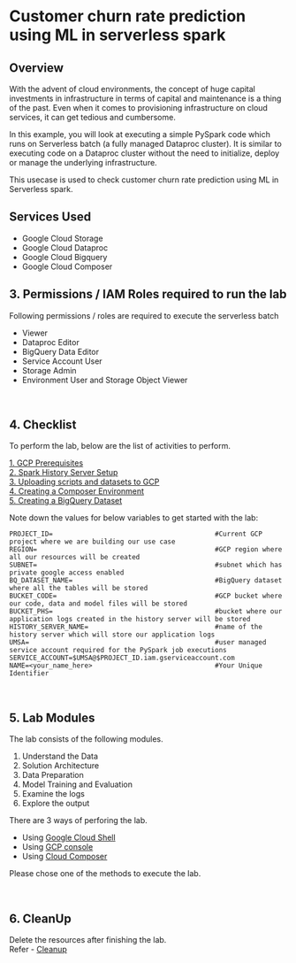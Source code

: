 # Customer churn rate prediction using ML in serverless spark

## Overview


With the advent of cloud environments, the concept of huge capital investments in infrastructure in terms of capital and maintenance is a thing of the past. Even when it comes to provisioning infrastructure on cloud services, it can get tedious and cumbersome.

In this example, you will look at executing a simple PySpark code which runs on Serverless batch (a fully managed Dataproc cluster). It is similar to executing code on a Dataproc cluster without the need to initialize, deploy or manage the underlying infrastructure.

This usecase is used to check customer churn rate prediction using ML in Serverless spark.



## Services Used
* Google Cloud Storage
* Google Cloud Dataproc
* Google Cloud Bigquery
* Google Cloud Composer


## 3. Permissions / IAM Roles required to run the lab

Following permissions / roles are required to execute the serverless batch

- Viewer
- Dataproc Editor
- BigQuery Data Editor
- Service Account User
- Storage Admin
- Environment User and Storage Object Viewer

<br>

## 4. Checklist

To perform the lab, below are the list of activities to perform. <br>

[1. GCP Prerequisites](instructions/01-gcp-prerequisites.md)<br>
[2. Spark History Server Setup](instructions/02-persistent-history-server.md)<br>
[3. Uploading scripts and datasets to GCP](instructions/03-files-upload.md)<br>
[4. Creating a Composer Environment](instructions/04-composer.md)<br>
[5. Creating a BigQuery Dataset](instructions/05-create-bigquery-dataset.md)<br>

Note down the values for below variables to get started with the lab:

```
PROJECT_ID=                                         #Current GCP project where we are building our use case
REGION=                                             #GCP region where all our resources will be created
SUBNET=                                             #subnet which has private google access enabled
BQ_DATASET_NAME=                                    #BigQuery dataset where all the tables will be stored
BUCKET_CODE=                                        #GCP bucket where our code, data and model files will be stored
BUCKET_PHS=                                         #bucket where our application logs created in the history server will be stored
HISTORY_SERVER_NAME=                                #name of the history server which will store our application logs
UMSA=                                               #user managed service account required for the PySpark job executions
SERVICE_ACCOUNT=$UMSA@$PROJECT_ID.iam.gserviceaccount.com
NAME=<your_name_here>                               #Your Unique Identifier
```
<br>


## 5. Lab Modules

The lab consists of the following modules.

1. Understand the Data
2. Solution Architecture
3. Data Preparation
4. Model Training and Evaluation
5. Examine the logs
6. Explore the output

There are 3 ways of perforing the lab.
- Using [Google Cloud Shell](instructions/06a_customer_churn_gcloud_execution.md)
- Using [GCP console](instructions/06b_customer_churn_console_execution.md)
- Using [Cloud Composer](instructions/06c_customer_churn_airflow_execution.md )

Please chose one of the methods to execute the lab.

<br>

## 6. CleanUp

Delete the resources after finishing the lab. <br>
Refer - [Cleanup](instructions/07-cleanup.md )

<br>
